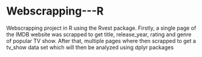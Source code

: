 # Webscrapping---R

Webscrapping project in R using the Rvest package. 
Firstly, a single page of the IMDB website was scrapped to get title, release_year, rating and genre of popular TV show. After that, multiple pages where then scrapped to get a tv_show data set which will then be analyzed using dplyr packages
